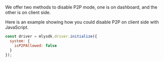 We offer two methods to disable P2P mode, one is on dashboard, and the other is on client side.

Here is an example showing how you could disable P2P on client side with JavaScript.

```javascript
const driver = mlysdk.driver.initialize({
  system: {
    isP2PAllowed: false
  }
});
```

